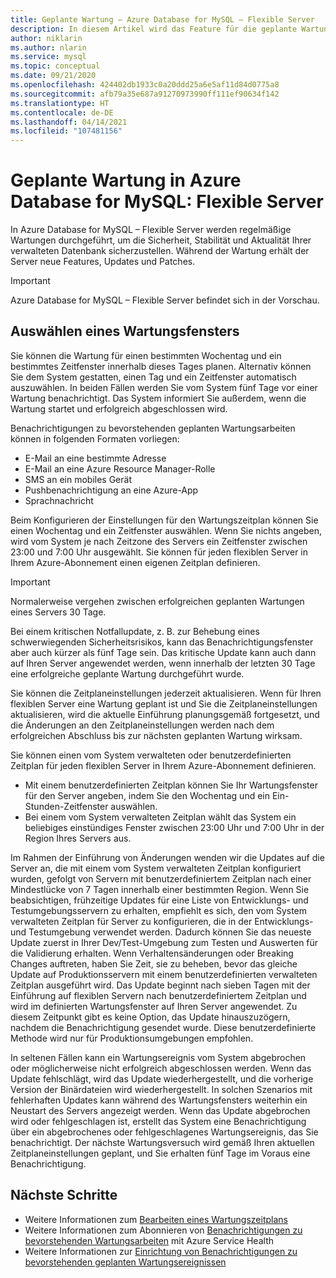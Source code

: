 ```yaml
---
title: Geplante Wartung – Azure Database for MySQL – Flexible Server
description: In diesem Artikel wird das Feature für die geplante Wartung in Azure Database for MySQL – Flexible Server beschrieben.
author: niklarin
ms.author: nlarin
ms.service: mysql
ms.topic: conceptual
ms.date: 09/21/2020
ms.openlocfilehash: 424402db1933c0a20ddd25a6e5af11d84d0775a8
ms.sourcegitcommit: afb79a35e687a91270973990ff111ef90634f142
ms.translationtype: HT
ms.contentlocale: de-DE
ms.lasthandoff: 04/14/2021
ms.locfileid: "107481156"
---
```

# <a name="scheduled-maintenance-in-azure-database-for-mysql--flexible-server"></a>Geplante Wartung in Azure Database for MySQL: Flexible Server

In Azure Database for MySQL – Flexible Server werden regelmäßige Wartungen durchgeführt, um die Sicherheit, Stabilität und Aktualität Ihrer verwalteten Datenbank sicherzustellen. Während der Wartung erhält der Server neue Features, Updates und Patches.

> [!IMPORTANT]
> Azure Database for MySQL – Flexible Server befindet sich in der Vorschau.

## <a name="select-a-maintenance-window"></a>Auswählen eines Wartungsfensters

Sie können die Wartung für einen bestimmten Wochentag und ein bestimmtes Zeitfenster innerhalb dieses Tages planen. Alternativ können Sie dem System gestatten, einen Tag und ein Zeitfenster automatisch auszuwählen. In beiden Fällen werden Sie vom System fünf Tage vor einer Wartung benachrichtigt. Das System informiert Sie außerdem, wenn die Wartung startet und erfolgreich abgeschlossen wird.

Benachrichtigungen zu bevorstehenden geplanten Wartungsarbeiten können in folgenden Formaten vorliegen:

* E-Mail an eine bestimmte Adresse
* E-Mail an eine Azure Resource Manager-Rolle
* SMS an ein mobiles Gerät
* Pushbenachrichtigung an eine Azure-App
* Sprachnachricht

Beim Konfigurieren der Einstellungen für den Wartungszeitplan können Sie einen Wochentag und ein Zeitfenster auswählen. Wenn Sie nichts angeben, wird vom System je nach Zeitzone des Servers ein Zeitfenster zwischen 23:00 und 7:00 Uhr ausgewählt. Sie können für jeden flexiblen Server in Ihrem Azure-Abonnement einen eigenen Zeitplan definieren.

> [!IMPORTANT]
> Normalerweise vergehen zwischen erfolgreichen geplanten Wartungen eines Servers 30 Tage.
>
> Bei einem kritischen Notfallupdate, z. B. zur Behebung eines schwerwiegenden Sicherheitsrisikos, kann das Benachrichtigungsfenster aber auch kürzer als fünf Tage sein. Das kritische Update kann auch dann auf Ihren Server angewendet werden, wenn innerhalb der letzten 30 Tage eine erfolgreiche geplante Wartung durchgeführt wurde.

Sie können die Zeitplaneinstellungen jederzeit aktualisieren. Wenn für Ihren flexiblen Server eine Wartung geplant ist und Sie die Zeitplaneinstellungen aktualisieren, wird die aktuelle Einführung planungsgemäß fortgesetzt, und die Änderungen an den Zeitplaneinstellungen werden nach dem erfolgreichen Abschluss bis zur nächsten geplanten Wartung wirksam.

Sie können einen vom System verwalteten oder benutzerdefinierten Zeitplan für jeden flexiblen Server in Ihrem Azure-Abonnement definieren.  
* Mit einem benutzerdefinierten Zeitplan können Sie Ihr Wartungsfenster für den Server angeben, indem Sie den Wochentag und ein Ein-Stunden-Zeitfenster auswählen.  
* Bei einem vom System verwalteten Zeitplan wählt das System ein beliebiges einstündiges Fenster zwischen 23:00 Uhr und 7:00 Uhr in der Region Ihres Servers aus.  

Im Rahmen der Einführung von Änderungen wenden wir die Updates auf die Server an, die mit einem vom System verwalteten Zeitplan konfiguriert wurden, gefolgt von Servern mit benutzerdefiniertem Zeitplan nach einer Mindestlücke von 7 Tagen innerhalb einer bestimmten Region. Wenn Sie beabsichtigen, frühzeitige Updates für eine Liste von Entwicklungs- und Testumgebungsservern zu erhalten, empfiehlt es sich, den vom System verwalteten Zeitplan für Server zu konfigurieren, die in der Entwicklungs- und Testumgebung verwendet werden. Dadurch können Sie das neueste Update zuerst in Ihrer Dev/Test-Umgebung zum Testen und Auswerten für die Validierung erhalten. Wenn Verhaltensänderungen oder Breaking Changes auftreten, haben Sie Zeit, sie zu beheben, bevor das gleiche Update auf Produktionsservern mit einem benutzerdefinierten verwalteten Zeitplan ausgeführt wird. Das Update beginnt nach sieben Tagen mit der Einführung auf flexiblen Servern nach benutzerdefiniertem Zeitplan und wird im definierten Wartungsfenster auf Ihren Server angewendet. Zu diesem Zeitpunkt gibt es keine Option, das Update hinauszuzögern, nachdem die Benachrichtigung gesendet wurde. Diese benutzerdefinierte Methode wird nur für Produktionsumgebungen empfohlen. 

In seltenen Fällen kann ein Wartungsereignis vom System abgebrochen oder möglicherweise nicht erfolgreich abgeschlossen werden. Wenn das Update fehlschlägt, wird das Update wiederhergestellt, und die vorherige Version der Binärdateien wird wiederhergestellt. In solchen Szenarios mit fehlerhaften Updates kann während des Wartungsfensters weiterhin ein Neustart des Servers angezeigt werden. Wenn das Update abgebrochen wird oder fehlgeschlagen ist, erstellt das System eine Benachrichtigung über ein abgebrochenes oder fehlgeschlagenes Wartungsereignis, das Sie benachrichtigt. Der nächste Wartungsversuch wird gemäß Ihren aktuellen Zeitplaneinstellungen geplant, und Sie erhalten fünf Tage im Voraus eine Benachrichtigung. 

## <a name="next-steps"></a>Nächste Schritte

* Weitere Informationen zum [Bearbeiten eines Wartungszeitplans](how-to-maintenance-portal.md)
* Weitere Informationen zum Abonnieren von [Benachrichtigungen zu bevorstehenden Wartungsarbeiten](../../service-health/service-notifications.md) mit Azure Service Health
* Weitere Informationen zur [Einrichtung von Benachrichtigungen zu bevorstehenden geplanten Wartungsereignissen](../../service-health/resource-health-alert-monitor-guide.md)
